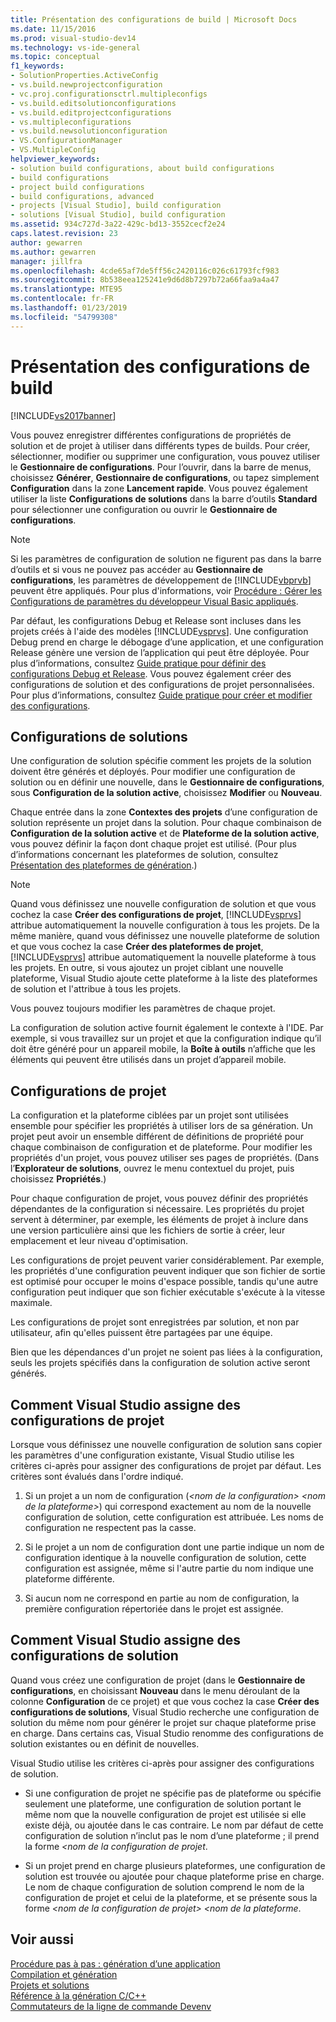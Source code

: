 ```yaml
---
title: Présentation des configurations de build | Microsoft Docs
ms.date: 11/15/2016
ms.prod: visual-studio-dev14
ms.technology: vs-ide-general
ms.topic: conceptual
f1_keywords:
- SolutionProperties.ActiveConfig
- vs.build.newprojectconfiguration
- vc.proj.configurationsctrl.multipleconfigs
- vs.build.editsolutionconfigurations
- vs.build.editprojectconfigurations
- vs.multipleconfigurations
- vs.build.newsolutionconfiguration
- VS.ConfigurationManager
- VS.MultipleConfig
helpviewer_keywords:
- solution build configurations, about build configurations
- build configurations
- project build configurations
- build configurations, advanced
- projects [Visual Studio], build configuration
- solutions [Visual Studio], build configuration
ms.assetid: 934c727d-3a22-429c-bd13-3552cecf2e24
caps.latest.revision: 23
author: gewarren
ms.author: gewarren
manager: jillfra
ms.openlocfilehash: 4cde65af7de5ff56c2420116c026c61793fcf983
ms.sourcegitcommit: 8b538eea125241e9d6d8b7297b72a66faa9a4a47
ms.translationtype: MTE95
ms.contentlocale: fr-FR
ms.lasthandoff: 01/23/2019
ms.locfileid: "54799308"
---
```

# <a name="understanding-build-configurations"></a>Présentation des configurations de build
[!INCLUDE[vs2017banner](../includes/vs2017banner.md)]

Vous pouvez enregistrer différentes configurations de propriétés de solution et de projet à utiliser dans différents types de builds. Pour créer, sélectionner, modifier ou supprimer une configuration, vous pouvez utiliser le **Gestionnaire de configurations**. Pour l’ouvrir, dans la barre de menus, choisissez **Générer**, **Gestionnaire de configurations**, ou tapez simplement **Configuration** dans la zone **Lancement rapide**. Vous pouvez également utiliser la liste **Configurations de solutions** dans la barre d’outils **Standard** pour sélectionner une configuration ou ouvrir le **Gestionnaire de configurations**.  
  
> [!NOTE]
>  Si les paramètres de configuration de solution ne figurent pas dans la barre d’outils et si vous ne pouvez pas accéder au **Gestionnaire de configurations**, les paramètres de développement de [!INCLUDE[vbprvb](../includes/vbprvb-md.md)] peuvent être appliqués. Pour plus d'informations, voir [Procédure : Gérer les Configurations de paramètres du développeur Visual Basic appliqués](../ide/how-to-manage-build-configurations-with-visual-basic-developer-settings-applied.md).  
  
 Par défaut, les configurations Debug et Release sont incluses dans les projets créés à l'aide des modèles [!INCLUDE[vsprvs](../includes/vsprvs-md.md)]. Une configuration Debug prend en charge le débogage d’une application, et une configuration Release génère une version de l’application qui peut être déployée. Pour plus d’informations, consultez [Guide pratique pour définir des configurations Debug et Release](../debugger/how-to-set-debug-and-release-configurations.md). Vous pouvez également créer des configurations de solution et des configurations de projet personnalisées. Pour plus d’informations, consultez [Guide pratique pour créer et modifier des configurations](../ide/how-to-create-and-edit-configurations.md).  
  
## <a name="solution-configurations"></a>Configurations de solutions  
 Une configuration de solution spécifie comment les projets de la solution doivent être générés et déployés. Pour modifier une configuration de solution ou en définir une nouvelle, dans le **Gestionnaire de configurations**, sous **Configuration de la solution active**, choisissez **Modifier** ou **Nouveau**.  
  
 Chaque entrée dans la zone **Contextes des projets** d’une configuration de solution représente un projet dans la solution. Pour chaque combinaison de **Configuration de la solution active** et de **Plateforme de la solution active**, vous pouvez définir la façon dont chaque projet est utilisé. (Pour plus d’informations concernant les plateformes de solution, consultez [Présentation des plateformes de génération](../ide/understanding-build-platforms.md).)  
  
> [!NOTE]
>  Quand vous définissez une nouvelle configuration de solution et que vous cochez la case **Créer des configurations de projet**, [!INCLUDE[vsprvs](../includes/vsprvs-md.md)] attribue automatiquement la nouvelle configuration à tous les projets. De la même manière, quand vous définissez une nouvelle plateforme de solution et que vous cochez la case **Créer des plateformes de projet**, [!INCLUDE[vsprvs](../includes/vsprvs-md.md)] attribue automatiquement la nouvelle plateforme à tous les projets. En outre, si vous ajoutez un projet ciblant une nouvelle plateforme, Visual Studio ajoute cette plateforme à la liste des plateformes de solution et l'attribue à tous les projets.  
>   
>  Vous pouvez toujours modifier les paramètres de chaque projet.  
  
 La configuration de solution active fournit également le contexte à l'IDE. Par exemple, si vous travaillez sur un projet et que la configuration indique qu’il doit être généré pour un appareil mobile, la **Boîte à outils** n’affiche que les éléments qui peuvent être utilisés dans un projet d’appareil mobile.  
  
## <a name="project-configurations"></a>Configurations de projet  
 La configuration et la plateforme ciblées par un projet sont utilisées ensemble pour spécifier les propriétés à utiliser lors de sa génération. Un projet peut avoir un ensemble différent de définitions de propriété pour chaque combinaison de configuration et de plateforme. Pour modifier les propriétés d'un projet, vous pouvez utiliser ses pages de propriétés. (Dans l’**Explorateur de solutions**, ouvrez le menu contextuel du projet, puis choisissez **Propriétés**.)  
  
 Pour chaque configuration de projet, vous pouvez définir des propriétés dépendantes de la configuration si nécessaire. Les propriétés du projet servent à déterminer, par exemple, les éléments de projet à inclure dans une version particulière ainsi que les fichiers de sortie à créer, leur emplacement et leur niveau d'optimisation.  
  
 Les configurations de projet peuvent varier considérablement. Par exemple, les propriétés d'une configuration peuvent indiquer que son fichier de sortie est optimisé pour occuper le moins d'espace possible, tandis qu'une autre configuration peut indiquer que son fichier exécutable s'exécute à la vitesse maximale.  
  
 Les configurations de projet sont enregistrées par solution, et non par utilisateur, afin qu'elles puissent être partagées par une équipe.  
  
 Bien que les dépendances d'un projet ne soient pas liées à la configuration, seuls les projets spécifiés dans la configuration de solution active seront générés.  
  
## <a name="how-visual-studio-assigns-project-configurations"></a>Comment Visual Studio assigne des configurations de projet  
 Lorsque vous définissez une nouvelle configuration de solution sans copier les paramètres d'une configuration existante, Visual Studio utilise les critères ci-après pour assigner des configurations de projet par défaut. Les critères sont évalués dans l'ordre indiqué.  
  
1.  Si un projet a un nom de configuration (*\<nom de la configuration> \<nom de la plateforme>*) qui correspond exactement au nom de la nouvelle configuration de solution, cette configuration est attribuée. Les noms de configuration ne respectent pas la casse.  
  
2.  Si le projet a un nom de configuration dont une partie indique un nom de configuration identique à la nouvelle configuration de solution, cette configuration est assignée, même si l'autre partie du nom indique une plateforme différente.  
  
3.  Si aucun nom ne correspond en partie au nom de configuration, la première configuration répertoriée dans le projet est assignée.  
  
## <a name="how-visual-studio-assigns-solution-configurations"></a>Comment Visual Studio assigne des configurations de solution  
 Quand vous créez une configuration de projet (dans le **Gestionnaire de configurations**, en choisissant **Nouveau** dans le menu déroulant de la colonne **Configuration** de ce projet) et que vous cochez la case **Créer des configurations de solutions**, Visual Studio recherche une configuration de solution du même nom pour générer le projet sur chaque plateforme prise en charge. Dans certains cas, Visual Studio renomme des configurations de solution existantes ou en définit de nouvelles.  
  
 Visual Studio utilise les critères ci-après pour assigner des configurations de solution.  
  
-   Si une configuration de projet ne spécifie pas de plateforme ou spécifie seulement une plateforme, une configuration de solution portant le même nom que la nouvelle configuration de projet est utilisée si elle existe déjà, ou ajoutée dans le cas contraire. Le nom par défaut de cette configuration de solution n’inclut pas le nom d’une plateforme ; il prend la forme *\<nom de la configuration de projet*.  
  
-   Si un projet prend en charge plusieurs plateformes, une configuration de solution est trouvée ou ajoutée pour chaque plateforme prise en charge. Le nom de chaque configuration de solution comprend le nom de la configuration de projet et celui de la plateforme, et se présente sous la forme *\<nom de la configuration de projet> \<nom de la plateforme*.  
  
## <a name="see-also"></a>Voir aussi  
 [Procédure pas à pas : génération d’une application](../ide/walkthrough-building-an-application.md)   
 [Compilation et génération](../ide/compiling-and-building-in-visual-studio.md)   
 [Projets et solutions](../ide/solutions-and-projects-in-visual-studio.md)   
 [Référence à la génération C/C++](http://msdn.microsoft.com/library/100b4ccf-572c-4d1f-970c-fa0bc0cc0d2d)   
 [Commutateurs de la ligne de commande Devenv](../ide/reference/devenv-command-line-switches.md)
